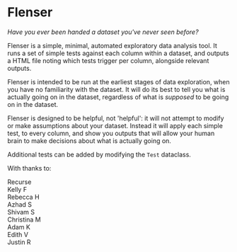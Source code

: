 # Flenser

*Have you ever been handed a dataset you've never seen before?*

Flenser is a simple, minimal, automated exploratory data analysis tool. It runs a set of simple tests against each column within a dataset, 
and outputs a HTML file noting which tests trigger per column, alongside relevant outputs.

Flenser is intended to be run at the earliest stages of data exploration, when you have no familiarity with the dataset. 
It will do its best to tell you what is actually going on in the dataset, regardless of what is *supposed* to be going on in the dataset.

Flenser is designed to be helpful, not 'helpful': it will not attempt to modify or make assumptions about your dataset. Instead it will apply each simple test, 
to every column, and show you outputs that will allow your human brain to make decisions about what is actually going on.

Additional tests can be added by modifying the `Test` dataclass. 

With thanks to:

Recurse <br>
Kelly F <br>
Rebecca H <br>
Azhad S <br>
Shivam S <br>
Christina M <br>
Adam K <br>
Edith V <br>
Justin R <br>
